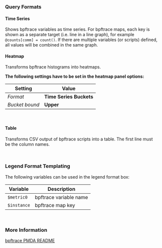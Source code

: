 ### Query Formats

#### Time Series
Shows bpftrace variables as time series.
For bpftrace maps, each key is shown as a separate target (i.e. line in a line graph), for example `@counts[comm] = count()`.
If there are multiple variables (or scripts) defined, all values will be combined in the same graph.

#### Heatmap
Transforms bpftrace histograms into heatmaps.

**The following settings have to be set in the heatmap panel options:**

| Setting        | Value                   |
| -------------- | ----------------------- |
| *Format*       | **Time Series Buckets** |
| *Bucket bound* | **Upper**               |

&nbsp;

#### Table
Transforms CSV output of bpftrace scripts into a table.
The first line must be the column names.

&nbsp;
### Legend Format Templating
The following variables can be used in the legend format box:

| Variable      | Description            |
| ------------- |----------------------- |
| `$metric0`    | bpftrace variable name |
| `$instance`   | bpftrace map key       |

&nbsp;

### More Information
[bpftrace PMDA README](https://github.com/performancecopilot/pcp/blob/master/src/pmdas/bpftrace/README.md)
